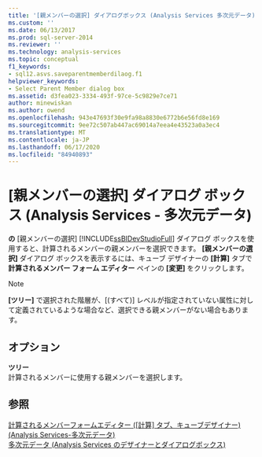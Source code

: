 ```yaml
---
title: '[親メンバーの選択] ダイアログボックス (Analysis Services 多次元データ) |Microsoft Docs'
ms.custom: ''
ms.date: 06/13/2017
ms.prod: sql-server-2014
ms.reviewer: ''
ms.technology: analysis-services
ms.topic: conceptual
f1_keywords:
- sql12.asvs.saveparentmemberdilaog.f1
helpviewer_keywords:
- Select Parent Member dialog box
ms.assetid: d3fea023-3334-493f-97ce-5c9829e7ce71
author: minewiskan
ms.author: owend
ms.openlocfilehash: 943e47693f30e9fa98a8830e6772b6e56fd8e169
ms.sourcegitcommit: 9ee72c507ab447ac69014a7eea4e43523a0a3ec4
ms.translationtype: MT
ms.contentlocale: ja-JP
ms.lasthandoff: 06/17/2020
ms.locfileid: "84940893"
---
```

# <a name="select-parent-member-dialog-box-analysis-services---multidimensional-data"></a>[親メンバーの選択] ダイアログ ボックス (Analysis Services - 多次元データ)
  **の** [親メンバーの選択] [!INCLUDE[ssBIDevStudioFull](../includes/ssbidevstudiofull-md.md)] ダイアログ ボックスを使用すると、計算されるメンバーの親メンバーを選択できます。 **[親メンバーの選択]** ダイアログ ボックスを表示するには、キューブ デザイナーの **[計算]** タブで **計算されるメンバー フォーム エディター** ペインの **[変更]** をクリックします。  
  
> [!NOTE]  
>  **[ツリー]** で選択された階層が、[(すべて)] レベルが指定されていない属性に対して定義されているような場合など、選択できる親メンバーがない場合もあります。  
  
## <a name="options"></a>オプション  
 **ツリー**  
 計算されるメンバーに使用する親メンバーを選択します。  
  
## <a name="see-also"></a>参照  
 [計算されるメンバーフォームエディター &#40;[計算] タブ、キューブデザイナー&#41; &#40;Analysis Services-多次元データ&#41;](calculated-member-form-editor-cube-designer-analysis-services-multidimensional-data.md)   
 [多次元データ &#40;Analysis Services のデザイナーとダイアログボックス&#41;](analysis-services-designers-and-dialog-boxes-multidimensional-data.md)  
  
  

